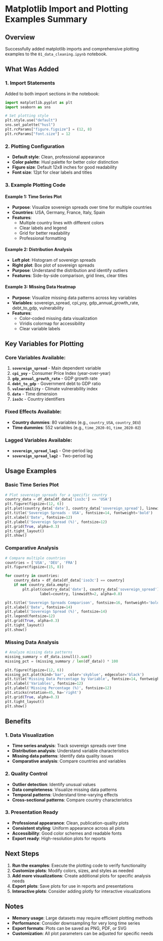 # Matplotlib Import and Plotting Examples Summary

## Overview
Successfully added matplotlib imports and comprehensive plotting examples to the `01_data_cleaning.ipynb` notebook.

## What Was Added

### 1. Import Statements
Added to both import sections in the notebook:
```python
import matplotlib.pyplot as plt
import seaborn as sns

# Set plotting style
plt.style.use("default")
sns.set_palette("husl")
plt.rcParams["figure.figsize"] = (12, 8)
plt.rcParams["font.size"] = 12
```

### 2. Plotting Configuration
- **Default style**: Clean, professional appearance
- **Color palette**: Husl palette for better color distinction
- **Figure size**: Default 12x8 inches for good readability
- **Font size**: 12pt for clear labels and titles

### 3. Example Plotting Code

#### **Example 1: Time Series Plot**
- **Purpose**: Visualize sovereign spreads over time for multiple countries
- **Countries**: USA, Germany, France, Italy, Spain
- **Features**: 
  - Multiple country lines with different colors
  - Clear labels and legend
  - Grid for better readability
  - Professional formatting

#### **Example 2: Distribution Analysis**
- **Left plot**: Histogram of sovereign spreads
- **Right plot**: Box plot of sovereign spreads
- **Purpose**: Understand the distribution and identify outliers
- **Features**: Side-by-side comparison, grid lines, clear titles

#### **Example 3: Missing Data Heatmap**
- **Purpose**: Visualize missing data patterns across key variables
- **Variables**: sovereign_spread, cpi_yoy, gdp_annual_growth_rate, debt_to_gdp, vulnerability
- **Features**: 
  - Color-coded missing data visualization
  - Viridis colormap for accessibility
  - Clear variable labels

## Key Variables for Plotting

### **Core Variables Available:**
1. **`sovereign_spread`** - Main dependent variable
2. **`cpi_yoy`** - Consumer Price Index (year-over-year)
3. **`gdp_annual_growth_rate`** - GDP growth rate
4. **`debt_to_gdp`** - Government debt to GDP ratio
5. **`vulnerability`** - Climate vulnerability index
6. **`date`** - Time dimension
7. **`iso3c`** - Country identifiers

### **Fixed Effects Available:**
- **Country dummies**: 80 variables (e.g., `country_USA`, `country_DEU`)
- **Time dummies**: 552 variables (e.g., `time_2020-01`, `time_2020-02`)

### **Lagged Variables Available:**
- **`sovereign_spread_lag1`** - One-period lag
- **`sovereign_spread_lag2`** - Two-period lag

## Usage Examples

### **Basic Time Series Plot**
```python
# Plot sovereign spreads for a specific country
country_data = df_data[df_data['iso3c'] == 'USA']
plt.figure(figsize=(12, 6))
plt.plot(country_data['date'], country_data['sovereign_spread'], linewidth=2)
plt.title('Sovereign Spreads - USA', fontsize=14, fontweight='bold')
plt.xlabel('Date', fontsize=12)
plt.ylabel('Sovereign Spread (%)', fontsize=12)
plt.grid(True, alpha=0.3)
plt.tight_layout()
plt.show()
```

### **Comparative Analysis**
```python
# Compare multiple countries
countries = ['USA', 'DEU', 'FRA']
plt.figure(figsize=(15, 8))

for country in countries:
    country_data = df_data[df_data['iso3c'] == country]
    if not country_data.empty:
        plt.plot(country_data['date'], country_data['sovereign_spread'], 
                label=country, linewidth=2, alpha=0.8)

plt.title('Sovereign Spreads Comparison', fontsize=16, fontweight='bold')
plt.xlabel('Date', fontsize=14)
plt.ylabel('Sovereign Spread (%)', fontsize=14)
plt.legend(fontsize=12)
plt.grid(True, alpha=0.3)
plt.tight_layout()
plt.show()
```

### **Missing Data Analysis**
```python
# Analyze missing data patterns
missing_summary = df_data.isnull().sum()
missing_pct = (missing_summary / len(df_data)) * 100

plt.figure(figsize=(12, 6))
missing_pct.plot(kind='bar', color='skyblue', edgecolor='black')
plt.title('Missing Data Percentage by Variable', fontsize=14, fontweight='bold')
plt.xlabel('Variables', fontsize=12)
plt.ylabel('Missing Percentage (%)', fontsize=12)
plt.xticks(rotation=45, ha='right')
plt.grid(True, alpha=0.3)
plt.tight_layout()
plt.show()
```

## Benefits

### **1. Data Visualization**
- **Time series analysis**: Track sovereign spreads over time
- **Distribution analysis**: Understand variable characteristics
- **Missing data patterns**: Identify data quality issues
- **Comparative analysis**: Compare countries and variables

### **2. Quality Control**
- **Outlier detection**: Identify unusual values
- **Data completeness**: Visualize missing data patterns
- **Temporal patterns**: Understand time-varying effects
- **Cross-sectional patterns**: Compare country characteristics

### **3. Presentation Ready**
- **Professional appearance**: Clean, publication-quality plots
- **Consistent styling**: Uniform appearance across all plots
- **Accessibility**: Good color schemes and readable fonts
- **Export ready**: High-resolution plots for reports

## Next Steps

1. **Run the examples**: Execute the plotting code to verify functionality
2. **Customize plots**: Modify colors, sizes, and styles as needed
3. **Add more visualizations**: Create additional plots for specific analysis needs
4. **Export plots**: Save plots for use in reports and presentations
5. **Interactive plots**: Consider adding plotly for interactive visualizations

## Notes

- **Memory usage**: Large datasets may require efficient plotting methods
- **Performance**: Consider downsampling for very long time series
- **Export formats**: Plots can be saved as PNG, PDF, or SVG
- **Customization**: All plot parameters can be adjusted for specific needs



